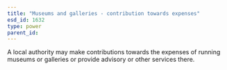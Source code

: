 ```yaml
---
title: "Museums and galleries - contribution towards expenses"
esd_id: 1632
type: power
parent_id:  
---
```


A local authority may make contributions towards the expenses of running museums or galleries or provide advisory or other services there.

